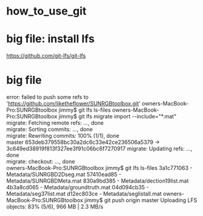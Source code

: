 # how_to_use_git


# big file: install lfs  

https://github.com/git-lfs/git-lfs

# big file

error: failed to push some refs to 'https://github.com/liketheflower/SUNRGBtoolbox.git'
owners-MacBook-Pro:SUNRGBtoolbox jimmy$ git lfs ls-files
owners-MacBook-Pro:SUNRGBtoolbox jimmy$ git lfs migrate import --include="*.mat"
migrate: Fetching remote refs: ..., done                                                                                       
migrate: Sorting commits: ..., done                                                                                            
migrate: Rewriting commits: 100% (1/1), done                                                                                   
  master	653deb379558bc30a2dc6c33e42ce236506a5379 -> 3c649ed38919f813f327ee3f91c06bc6f7270917
migrate: Updating refs: ..., done                                                                                              
migrate: checkout: ..., done                                                                                                   
owners-MacBook-Pro:SUNRGBtoolbox jimmy$ git lfs ls-files
3a1c771063 - Metadata/SUNRGBD2Dseg.mat
57410ead85 - Metadata/SUNRGBDMeta.mat
830a9bd385 - Metadata/dection19list.mat
4b3a8cd065 - Metadata/groundtruth.mat
04d094cb35 - Metadata/seg37list.mat
d12ec803ce - Metadata/seglistall.mat
owners-MacBook-Pro:SUNRGBtoolbox jimmy$ git push origin master
Uploading LFS objects:  83% (5/6), 966 MB | 2.3 MB/s     
